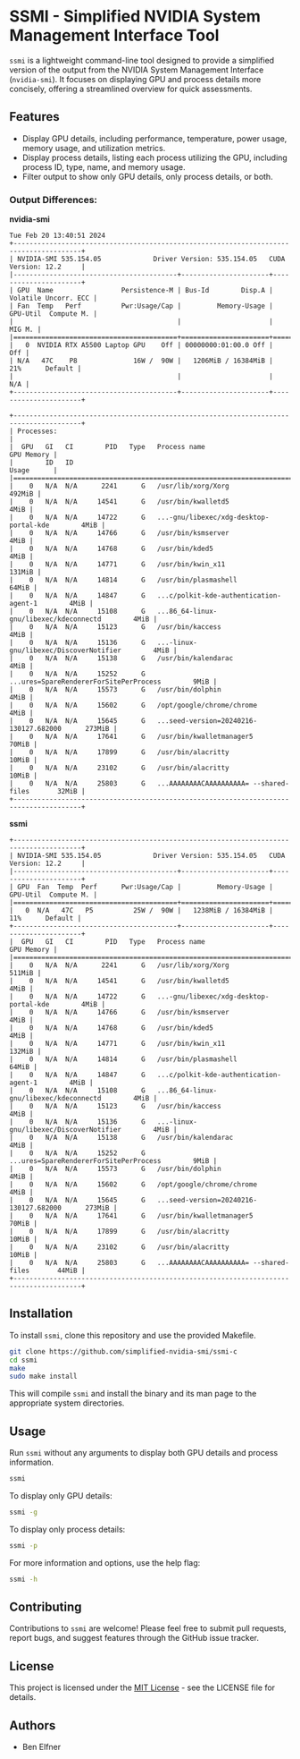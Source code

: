 # SSMI - Simplified NVIDIA System Management Interface Tool

`ssmi` is a lightweight command-line tool designed to provide a simplified version of the output from the NVIDIA System Management Interface (`nvidia-smi`). It focuses on displaying GPU and process details more concisely, offering a streamlined overview for quick assessments.

## Features

- Display GPU details, including performance, temperature, power usage, memory usage, and utilization metrics.
- Display process details, listing each process utilizing the GPU, including process ID, type, name, and memory usage.
- Filter output to show only GPU details, only process details, or both.

### Output Differences:

**nvidia-smi**

```
Tue Feb 20 13:40:51 2024
+---------------------------------------------------------------------------------------+
| NVIDIA-SMI 535.154.05             Driver Version: 535.154.05   CUDA Version: 12.2     |
|-----------------------------------------+----------------------+----------------------+
| GPU  Name                 Persistence-M | Bus-Id        Disp.A | Volatile Uncorr. ECC |
| Fan  Temp   Perf          Pwr:Usage/Cap |         Memory-Usage | GPU-Util  Compute M. |
|                                         |                      |               MIG M. |
|=========================================+======================+======================|
|   0  NVIDIA RTX A5500 Laptop GPU    Off | 00000000:01:00.0 Off |                  Off |
| N/A   47C    P8              16W /  90W |   1206MiB / 16384MiB |     21%      Default |
|                                         |                      |                  N/A |
+-----------------------------------------+----------------------+----------------------+

+---------------------------------------------------------------------------------------+
| Processes:                                                                            |
|  GPU   GI   CI        PID   Type   Process name                            GPU Memory |
|        ID   ID                                                             Usage      |
|=======================================================================================|
|    0   N/A  N/A      2241      G   /usr/lib/xorg/Xorg                          492MiB |
|    0   N/A  N/A     14541      G   /usr/bin/kwalletd5                            4MiB |
|    0   N/A  N/A     14722      G   ...-gnu/libexec/xdg-desktop-portal-kde        4MiB |
|    0   N/A  N/A     14766      G   /usr/bin/ksmserver                            4MiB |
|    0   N/A  N/A     14768      G   /usr/bin/kded5                                4MiB |
|    0   N/A  N/A     14771      G   /usr/bin/kwin_x11                           131MiB |
|    0   N/A  N/A     14814      G   /usr/bin/plasmashell                         64MiB |
|    0   N/A  N/A     14847      G   ...c/polkit-kde-authentication-agent-1        4MiB |
|    0   N/A  N/A     15108      G   ...86_64-linux-gnu/libexec/kdeconnectd        4MiB |
|    0   N/A  N/A     15123      G   /usr/bin/kaccess                              4MiB |
|    0   N/A  N/A     15136      G   ...-linux-gnu/libexec/DiscoverNotifier        4MiB |
|    0   N/A  N/A     15138      G   /usr/bin/kalendarac                           4MiB |
|    0   N/A  N/A     15252      G   ...ures=SpareRendererForSitePerProcess        9MiB |
|    0   N/A  N/A     15573      G   /usr/bin/dolphin                              4MiB |
|    0   N/A  N/A     15602      G   /opt/google/chrome/chrome                     4MiB |
|    0   N/A  N/A     15645      G   ...seed-version=20240216-130127.682000      273MiB |
|    0   N/A  N/A     17641      G   /usr/bin/kwalletmanager5                     70MiB |
|    0   N/A  N/A     17899      G   /usr/bin/alacritty                           10MiB |
|    0   N/A  N/A     23102      G   /usr/bin/alacritty                           10MiB |
|    0   N/A  N/A     25803      G   ...AAAAAAAACAAAAAAAAAA= --shared-files       32MiB |
+---------------------------------------------------------------------------------------+
```

**ssmi**

```
+---------------------------------------------------------------------------------------+
| NVIDIA-SMI 535.154.05             Driver Version: 535.154.05   CUDA Version: 12.2     |
|-----------------------------------------+----------------------+----------------------+
| GPU  Fan  Temp  Perf      Pwr:Usage/Cap |         Memory-Usage | GPU-Util  Compute M. |
|=========================================+======================+======================|
|   0  N/A   47C   P5          25W /  90W |   1238MiB / 16384MiB |     11%      Default |
+-----------------------------------------+----------------------+----------------------+
|  GPU   GI   CI        PID   Type   Process name                            GPU Memory |
|=======================================================================================|
|    0   N/A  N/A      2241      G   /usr/lib/xorg/Xorg                          511MiB |
|    0   N/A  N/A     14541      G   /usr/bin/kwalletd5                            4MiB |
|    0   N/A  N/A     14722      G   ...-gnu/libexec/xdg-desktop-portal-kde        4MiB |
|    0   N/A  N/A     14766      G   /usr/bin/ksmserver                            4MiB |
|    0   N/A  N/A     14768      G   /usr/bin/kded5                                4MiB |
|    0   N/A  N/A     14771      G   /usr/bin/kwin_x11                           132MiB |
|    0   N/A  N/A     14814      G   /usr/bin/plasmashell                         64MiB |
|    0   N/A  N/A     14847      G   ...c/polkit-kde-authentication-agent-1        4MiB |
|    0   N/A  N/A     15108      G   ...86_64-linux-gnu/libexec/kdeconnectd        4MiB |
|    0   N/A  N/A     15123      G   /usr/bin/kaccess                              4MiB |
|    0   N/A  N/A     15136      G   ...-linux-gnu/libexec/DiscoverNotifier        4MiB |
|    0   N/A  N/A     15138      G   /usr/bin/kalendarac                           4MiB |
|    0   N/A  N/A     15252      G   ...ures=SpareRendererForSitePerProcess        9MiB |
|    0   N/A  N/A     15573      G   /usr/bin/dolphin                              4MiB |
|    0   N/A  N/A     15602      G   /opt/google/chrome/chrome                     4MiB |
|    0   N/A  N/A     15645      G   ...seed-version=20240216-130127.682000      273MiB |
|    0   N/A  N/A     17641      G   /usr/bin/kwalletmanager5                     70MiB |
|    0   N/A  N/A     17899      G   /usr/bin/alacritty                           10MiB |
|    0   N/A  N/A     23102      G   /usr/bin/alacritty                           10MiB |
|    0   N/A  N/A     25803      G   ...AAAAAAAACAAAAAAAAAA= --shared-files       44MiB |
+---------------------------------------------------------------------------------------+
```



## Installation

To install `ssmi`, clone this repository and use the provided Makefile.

```bash
git clone https://github.com/simplified-nvidia-smi/ssmi-c
cd ssmi
make
sudo make install
```

This will compile `ssmi` and install the binary and its man page to the appropriate system directories.

## Usage

Run `ssmi` without any arguments to display both GPU details and process information.

```bash
ssmi
```

To display only GPU details:

```bash
ssmi -g
```

To display only process details:

```bash
ssmi -p
```

For more information and options, use the help flag:

```bash
ssmi -h
```

## Contributing

Contributions to `ssmi` are welcome! Please feel free to submit pull requests, report bugs, and suggest features through the GitHub issue tracker.

## License

This project is licensed under the [MIT License](LICENSE) - see the LICENSE file for details.

## Authors

- Ben Elfner

